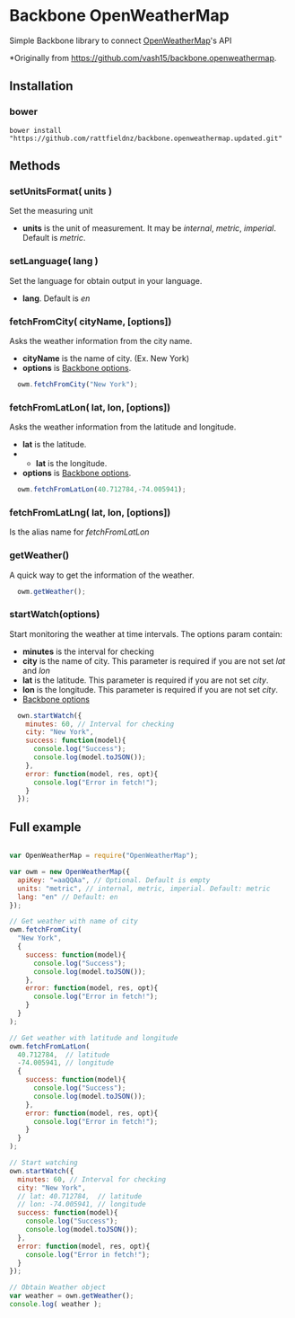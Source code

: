 # Backbone OpenWeatherMap
Simple Backbone library to connect [OpenWeatherMap](http://openweathermap.org/current)'s API

*Originally from https://github.com/vash15/backbone.openweathermap.

## Installation

### bower

```
bower install "https://github.com/rattfieldnz/backbone.openweathermap.updated.git"
```

## Methods

### setUnitsFormat( units )
Set the measuring unit

- **units** is the unit of measurement. It may be *internal*, *metric*, *imperial*. Default is *metric*.

### setLanguage( lang )
Set the language for obtain output in your language.

- **lang**. Default is *en*

### fetchFromCity( cityName, [options])
Asks the weather information from the city name.

- **cityName** is the name of city. (Ex. New York)
- **options** is [Backbone options](http://backbonejs.org/#Model-fetch).

```javascript
  owm.fetchFromCity("New York");
```

### fetchFromLatLon( lat, lon, [options])
Asks the weather information from the latitude and longitude.

- **lat** is the latitude.
- - **lat** is the longitude.
- **options** is [Backbone options](http://backbonejs.org/#Model-fetch).

```javascript
  owm.fetchFromLatLon(40.712784,-74.005941);
```

### fetchFromLatLng( lat, lon, [options])
Is the alias name for *fetchFromLatLon*

### getWeather()
A quick way to get the information of the weather.

```javascript
  owm.getWeather();
```

### startWatch(options)
Start monitoring the weather at time intervals.
The options param contain:

- **minutes** is the interval for checking
- **city** is the name of city. This parameter is required if you are not set *lat* and *lon*
- **lat** is the latitude. This parameter is required if you are not set *city*.
- **lon** is the longitude. This parameter is required if you are not set *city*.
- [Backbone options](http://backbonejs.org/#Model-fetch)

```javascript
  own.startWatch({
    minutes: 60, // Interval for checking
    city: "New York",
    success: function(model){
      console.log("Success");
      console.log(model.toJSON());
    },
    error: function(model, res, opt){
      console.log("Error in fetch!");
    }
  });
```


## Full example

```javascript

var OpenWeatherMap = require("OpenWeatherMap");

var owm = new OpenWeatherMap({
  apiKey: "=aaQQAa", // Optional. Default is empty
  units: "metric", // internal, metric, imperial. Default: metric
  lang: "en" // Default: en
});

// Get weather with name of city
owm.fetchFromCity( 
  "New York", 
  { 
    success: function(model){
      console.log("Success");
      console.log(model.toJSON());
    },
    error: function(model, res, opt){
      console.log("Error in fetch!");
    }
  }
);

// Get weather with latitude and longitude
owm.fetchFromLatLon( 
  40.712784,  // latitude
  -74.005941, // longitude
  { 
    success: function(model){
      console.log("Success");
      console.log(model.toJSON());
    },
    error: function(model, res, opt){
      console.log("Error in fetch!");
    }
  }
);

// Start watching
own.startWatch({
  minutes: 60, // Interval for checking
  city: "New York",
  // lat: 40.712784,  // latitude
  // lon: -74.005941, // longitude
  success: function(model){
    console.log("Success");
    console.log(model.toJSON());
  },
  error: function(model, res, opt){
    console.log("Error in fetch!");
  }
});

// Obtain Weather object
var weather = own.getWeather();
console.log( weather );

```
